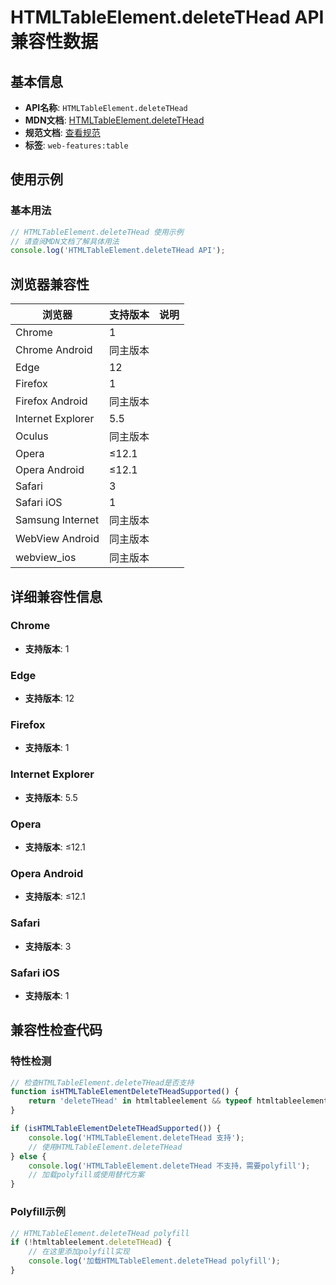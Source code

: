 # HTMLTableElement.deleteTHead API 兼容性数据

## 基本信息

- **API名称**: `HTMLTableElement.deleteTHead`
- **MDN文档**: [HTMLTableElement.deleteTHead](https://developer.mozilla.org/docs/Web/API/HTMLTableElement/deleteTHead)
- **规范文档**: [查看规范](https://html.spec.whatwg.org/multipage/tables.html#dom-table-deletethead-dev)
- **标签**: `web-features:table`

## 使用示例

### 基本用法

```javascript
// HTMLTableElement.deleteTHead 使用示例
// 请查阅MDN文档了解具体用法
console.log('HTMLTableElement.deleteTHead API');
```

## 浏览器兼容性

| 浏览器 | 支持版本 | 说明 |
|--------|----------|------|
| Chrome | 1 |  |
| Chrome Android | 同主版本 |  |
| Edge | 12 |  |
| Firefox | 1 |  |
| Firefox Android | 同主版本 |  |
| Internet Explorer | 5.5 |  |
| Oculus | 同主版本 |  |
| Opera | ≤12.1 |  |
| Opera Android | ≤12.1 |  |
| Safari | 3 |  |
| Safari iOS | 1 |  |
| Samsung Internet | 同主版本 |  |
| WebView Android | 同主版本 |  |
| webview_ios | 同主版本 |  |

## 详细兼容性信息

### Chrome

- **支持版本**: 1

### Edge

- **支持版本**: 12

### Firefox

- **支持版本**: 1

### Internet Explorer

- **支持版本**: 5.5

### Opera

- **支持版本**: ≤12.1

### Opera Android

- **支持版本**: ≤12.1

### Safari

- **支持版本**: 3

### Safari iOS

- **支持版本**: 1

## 兼容性检查代码

### 特性检测

```javascript
// 检查HTMLTableElement.deleteTHead是否支持
function isHTMLTableElementDeleteTHeadSupported() {
    return 'deleteTHead' in htmltableelement && typeof htmltableelement.deleteTHead === 'function';
}

if (isHTMLTableElementDeleteTHeadSupported()) {
    console.log('HTMLTableElement.deleteTHead 支持');
    // 使用HTMLTableElement.deleteTHead
} else {
    console.log('HTMLTableElement.deleteTHead 不支持，需要polyfill');
    // 加载polyfill或使用替代方案
}
```

### Polyfill示例

```javascript
// HTMLTableElement.deleteTHead polyfill
if (!htmltableelement.deleteTHead) {
    // 在这里添加polyfill实现
    console.log('加载HTMLTableElement.deleteTHead polyfill');
}
```

